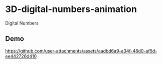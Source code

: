# 3D-digital-numbers-animation
Digital Numbers

## Demo

https://github.com/user-attachments/assets/aadbd6a9-a34f-48d0-af5d-ee442726d410


